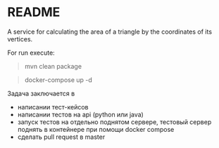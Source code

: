 # README #

A service for calculating the area of a triangle by the coordinates of its vertices.

For run execute: 

> mvn clean package

> docker-compose up -d


Задача заключается в
- написании тест-кейсов
- написании тестов на api (python или java)
- запуск тестов на отдельно поднятом сервере, тестовый сервер поднять в контейнере при помощи docker compose
- сделать pull request в master